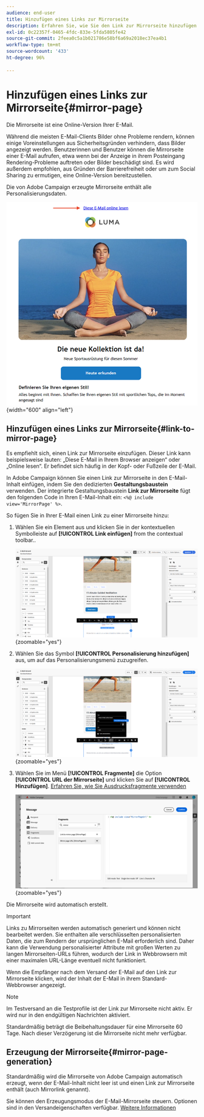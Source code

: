 ```yaml
---
audience: end-user
title: Hinzufügen eines Links zur Mirrorseite
description: Erfahren Sie, wie Sie den Link zur Mirrorseite hinzufügen und verwalten
exl-id: 0c22357f-0465-4fdc-833e-5fda5805fe42
source-git-commit: 2feea0c5a1b021786e58bf6a69a2018ec37ea4b1
workflow-type: tm+mt
source-wordcount: '433'
ht-degree: 96%

---
```


# Hinzufügen eines Links zur Mirrorseite{#mirror-page}

Die Mirrorseite ist eine Online-Version Ihrer E-Mail.

Während die meisten E-Mail-Clients Bilder ohne Probleme rendern, können einige Voreinstellungen aus Sicherheitsgründen verhindern, dass Bilder angezeigt werden. Benutzerinnen und Benutzer können die Mirrorseite einer E-Mail aufrufen, etwa wenn bei der Anzeige in ihrem Posteingang Rendering-Probleme auftreten oder Bilder beschädigt sind. Es wird außerdem empfohlen, aus Gründen der Barrierefreiheit oder um zum Social Sharing zu ermutigen, eine Online-Version bereitzustellen.

Die von Adobe Campaign erzeugte Mirrorseite enthält alle Personalisierungsdaten.

![Beispiel für einen Mirrorlink](assets/mirror-page-link.png){width="600" align="left"}

## Hinzufügen eines Links zur Mirrorseite{#link-to-mirror-page}

Es empfiehlt sich, einen Link zur Mirrorseite einzufügen. Dieser Link kann beispielsweise lauten: „Diese E-Mail in Ihrem Browser anzeigen“ oder „Online lesen“. Er befindet sich häufig in der Kopf- oder Fußzeile der E-Mail.

In Adobe Campaign können Sie einen Link zur Mirrorseite in den E-Mail-Inhalt einfügen, indem Sie den dedizierten **Gestaltungsbaustein** verwenden. Der integrierte Gestaltungsbaustein **Link zur Mirrorseite** fügt den folgenden Code in Ihren E-Mail-Inhalt ein: `<%@ include view='MirrorPage' %>`.

So fügen Sie in Ihrer E-Mail einen Link zu einer Mirrorseite hinzu:

1. Wählen Sie ein Element aus und klicken Sie in der kontextuellen Symbolleiste auf **[!UICONTROL Link einfügen]** from the contextual toolbar..

   ![](assets/message-tracking-mirror-page.png){zoomable="yes"}

1. Wählen Sie das Symbol **[!UICONTROL Personalisierung hinzufügen]** aus, um auf das Personalisierungsmenü zuzugreifen.

   ![](assets/message-tracking-mirror-page_2.png){zoomable="yes"}

1. Wählen Sie im Menü **[!UICONTROL Fragmente]** die Option **[!UICONTROL URL der Mirrorseite]** und klicken Sie auf **[!UICONTROL Hinzufügen]**. [Erfahren Sie, wie Sie Ausdrucksfragmente verwenden](../content/use-expression-fragments.md)

   ![](assets/message-tracking-mirror-page_3.png){zoomable="yes"}

Die Mirrorseite wird automatisch erstellt.

>[!IMPORTANT]
>
>Links zu Mirrorseiten werden automatisch generiert und können nicht bearbeitet werden. Sie enthalten alle verschlüsselten personalisierten Daten, die zum Rendern der ursprünglichen E-Mail erforderlich sind. Daher kann die Verwendung personalisierter Attribute mit großen Werten zu langen Mirrorseiten-URLs führen, wodurch der Link in Webbrowsern mit einer maximalen URL-Länge eventuell nicht funktioniert.

Wenn die Empfänger nach dem Versand der E-Mail auf den Link zur Mirrorseite klicken, wird der Inhalt der E-Mail in ihrem Standard-Webbrowser angezeigt.

>[!NOTE]
>
>Im Testversand an die Testprofile ist der Link zur Mirrorseite nicht aktiv. Er wird nur in den endgültigen Nachrichten aktiviert.

Standardmäßig beträgt die Beibehaltungsdauer für eine Mirrorseite 60 Tage. Nach dieser Verzögerung ist die Mirrorseite nicht mehr verfügbar.


## Erzeugung der Mirrorseite{#mirror-page-generation}

Standardmäßig wird die Mirrorseite von Adobe Campaign automatisch erzeugt, wenn der E-Mail-Inhalt nicht leer ist und einen Link zur Mirrorseite enthält (auch Mirrorlink genannt).

Sie können den Erzeugungsmodus der E-Mail-Mirrorseite steuern. Optionen sind in den Versandeigenschaften verfügbar. [Weitere Informationen](../advanced-settings/delivery-settings.md#mirror)
